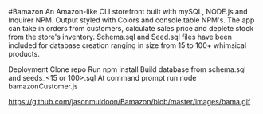 
#Bamazon
An Amazon-like CLI storefront built with mySQL, NODE.js and Inquirer NPM. Output styled with Colors and console.table NPM's. The app can take in orders from customers, calculate sales price and deplete stock from the store's inventory. Schema.sql and Seed.sql files have been included for database creation ranging in size from 15 to 100+ whimsical products.

Deployment
Clone repo
Run npm install
Build database from schema.sql and seeds_<15 or 100>.sql
At command prompt run node bamazonCustomer.js

https://github.com/jasonmuldoon/Bamazon/blob/master/images/bama.gif
